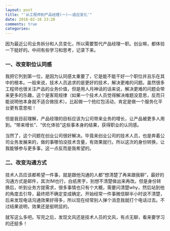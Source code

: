 ```yaml
---
layout: post
title: "'从工程师到产品经理(一)——适应变化'"
date: 2018-02-10 23:20
comments: true
categories: 
---
```


因为最近公司业务拆分和人员变化，所以需要暂代产品经理一职。创业嘛，都体验一下挺好的。中间有些学习和思考，记录下来。

### 一、改变职位认同感

我把它列到第一位，是因为认同感太重要了，它是能不能干好一个职位并且乐在其中的根本。一般来说，技术人员追求的是更好的技术，解决更难的问题。虽然很多工程师也很关注产品的业务价值，但是用人月神话的话来说，解决更难的问题会带来更多的乐趣，这个是客观规律（如果一个技术人员觉得解决难题没意思，反而只能说明他本身就不适合做技术）。比起做一个抢红包活动，肯定是做一个服务化平台更有意思啦！

但是我目前理解，产品经理的目标应该为公司带来业务的增长，让产品被更多人用到。“带来增长”、“优化体验”这些事本身的结果，获得职业的认同感。

当然了，这个问题在创业公司很好解决。毕竟来创业公司的技术人员，也是奔着公司业务发展来的，做的事哪怕没技术含量，有效果就行。所以这次的身份转换，让我能够参与更多事，这一点反而是我希望的。

### 二、改变沟通方式

技术人员应该都希望一件事，就是跟他沟通的人都“想清楚了再来跟我聊”，最好的沟通方式是邮件，其次IM也行，白纸黑字，别想不清楚做出来再改。但是身份转换后，听到业务方提需求，很多事情也只有个大概，需要问清楚why，然后站到他的角度去引导，最终把不确定变成确定。开始经常一件事微信聊半小时说不清楚，后来发现电话沟通效果好得多，所以现在经常别人弹个消息我就打个电话过去。不过结果说明，效果还是挺明显的。

就写这么多吧。写完之后，发现文风还是技术人员的文风，有点无聊，看来要学习的还挺多！



